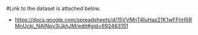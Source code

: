#Link to the dataset is attached below.
- https://docs.google.com/spreadsheets/d/15VVMnT4IuHaz21K1wFFhH5RMnUcki_NAINpy3IJkhJM/edit#gid=692463151
